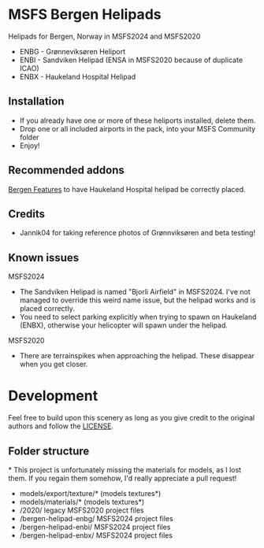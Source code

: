 # MSFS Bergen Helipads
Helipads for Bergen, Norway in MSFS2024 and MSFS2020

- ENBG - Grønneviksøren Heliport
- ENBI - Sandviken Helipad (ENSA in MSFS2020 because of duplicate ICAO)
- ENBX - Haukeland Hospital Helipad

## Installation
- If you already have one or more of these heliports installed, delete them.
- Drop one or all included airports in the pack, into your MSFS Community folder
- Enjoy!

## Recommended addons
[Bergen Features](https://flightsim.to/file/8938/bergen-features) to have Haukeland Hospital helipad be correctly placed.

## Credits
- Jannik04 for taking reference photos of Grønnviksøren and beta testing!

## Known issues
MSFS2024
- The Sandviken Helipad is named "Bjorli Airfield" in MSFS2024. I've not managed to override this weird name issue, but the helipad works and is placed correctly.
- You need to select parking explicitly when trying to spawn on Haukeland (ENBX), otherwise your helicopter will spawn under the helipad.

MSFS2020
- There are terrainspikes when approaching the helipad. These disappear when you get closer.

# Development
Feel free to build upon this scenery as long as you give credit to the original authors and follow the [LICENSE](LICENSE).

## Folder structure

\* This project is unfortunately missing the materials for models, as I lost them. If you regain them somehow, I'd really appreciate a pull request!

- models/export/texture/* (models textures*)
- models/materials/* (models textures*)
- /2020/ legacy MSFS2020 project files
- /bergen-helipad-enbg/ MSFS2024 project files
- /bergen-helipad-enbi/ MSFS2024 project files
- /bergen-helipad-enbx/ MSFS2024 project files